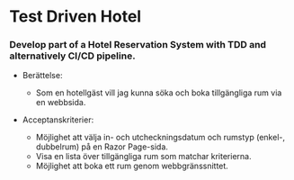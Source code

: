 # Test Driven Hotel
### Develop part of a Hotel Reservation System with TDD and alternatively CI/CD pipeline.

* Berättelse: 
  - Som en hotellgäst vill jag kunna söka och boka tillgängliga rum via en webbsida.

* Acceptanskriterier:
  - Möjlighet att välja in- och utcheckningsdatum och rumstyp (enkel-, dubbelrum) på en Razor Page-sida.
  - Visa en lista över tillgängliga rum som matchar kriterierna.
  - Möjlighet att boka ett rum genom webbgränssnittet.
